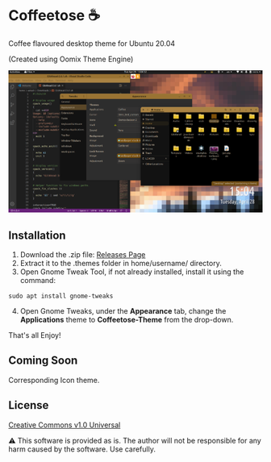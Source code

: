 # Coffeetose ☕
Coffee flavoured desktop theme for Ubuntu 20.04

(Created using Oomix Theme Engine)

<img src="https://raw.githubusercontent.com/aakashsinghbais/coffeetose/master/_resources/coffeetose-1.png">

## Installation

1. Download the .zip file: [Releases Page](https://github.com/aakashsinghbais/coffeetose/releases)
1. Extract it to the .themes folder in home/username/ directory.
1. Open Gnome Tweak Tool, if not already installed, install it using the command: 
  ```
  sudo apt install gnome-tweaks
  ```
4. Open Gnome Tweaks, under the **Appearance** tab, change the **Applications** theme to **Coffeetose-Theme** from the drop-down.

That's all Enjoy!

## Coming Soon
Corresponding Icon theme.

## License
[Creative Commons v1.0 Universal](https://github.com/aakashsinghbais/coffeetose/blob/master/LICENSE)

:warning: This software is provided as is. The author will not be responsible for any harm caused by the software. Use carefully.
